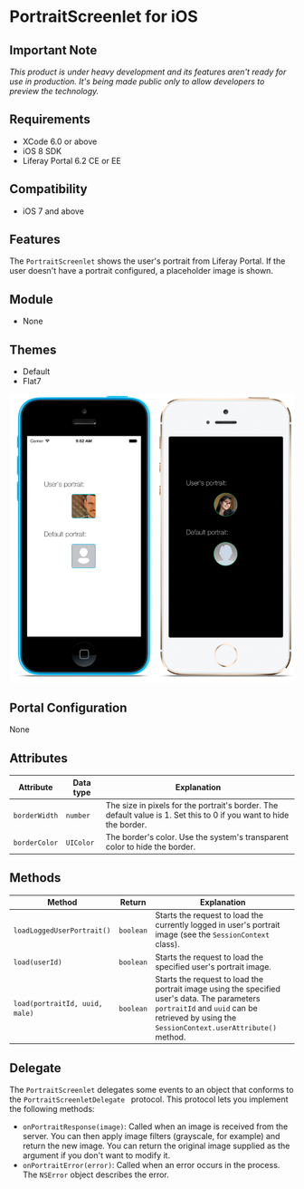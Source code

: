 # PortraitScreenlet for iOS

## Important Note

*This product is under heavy development and its features aren't ready for use in production. It's being made public only to allow developers to preview the technology.*

## Requirements

- XCode 6.0 or above
- iOS 8 SDK
- Liferay Portal 6.2 CE or EE

## Compatibility

- iOS 7 and above

## Features

The `PortraitScreenlet` shows the user's portrait from Liferay Portal. If the user doesn't have a portrait configured, a placeholder image is shown.

## Module

- None

## Themes

- Default
- Flat7

![The `PortraitScreenlet` using the Default and Flat7 themes.](Images/portrait.png)

## Portal Configuration

None

## Attributes

| Attribute | Data type | Explanation |
|-----------|-----------|-------------| 
| `borderWidth` | `number` | The size in pixels for the portrait's border. The default value is 1. Set this to 0 if you want to hide the border.|
|  `borderColor` | `UIColor` | The border's color. Use the system's transparent color to hide the border. |

## Methods

| Method | Return | Explanation |
|-----------|-----------|-------------| 
|  `loadLoggedUserPortrait()` | `boolean` | Starts the request to load the currently logged in user's portrait image (see the `SessionContext` class). |
|  `load(userId)` | `boolean` | Starts the request to load the specified user's  portrait image. |
|  `load(portraitId, uuid, male)` | `boolean` | Starts the request to load the portrait image using the specified user's data. The parameters `portraitId` and `uuid` can be retrieved by using the `SessionContext.userAttribute()` method.|

## Delegate

The `PortraitScreenlet` delegates some events to an object that conforms to the `PortraitScreenletDelegate ` protocol. This protocol lets you implement the following methods:

- `onPortraitResponse(image)`: Called when an image is received from the server. You can then apply image filters (grayscale, for example) and return the new image. You can return the original image supplied as the argument if you don't want to modify it.
- `onPortraitError(error)`: Called when an error occurs in the process. The `NSError` object describes the error.

